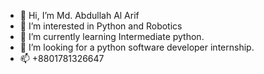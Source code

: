 - 👋 Hi, I’m Md. Abdullah Al Arif
- 👀 I’m interested in Python and Robotics
- 🌱 I’m currently learning Intermediate python.
- 💞️ I’m looking for a python software developer internship.
- 📫 +8801781326647

<!---
Arifcse21/Arifcse21 is a ✨ special ✨ repository because its `README.md` (this file) appears on your GitHub profile.
You can click the Preview link to take a look at your changes.
--->
